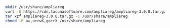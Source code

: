﻿```sh
mkdir /usr/share/ampliareg
curl -O https://cdn.lacunasoftware.com/ampliareg/ampliareg-3.0.0.tar.gz
tar xzf ampliareg-3.0.0.tar.gz -C /usr/share/ampliareg
chmod -R a=,u+rwX,go+rX /usr/share/ampliareg
```
